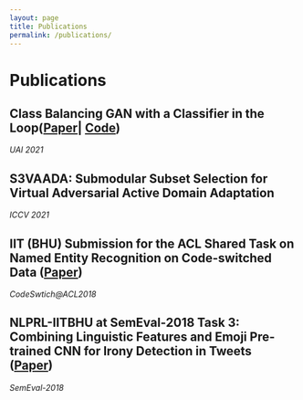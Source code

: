 ```yaml
---
layout: page
title: Publications
permalink: /publications/
---
```


# Publications

## Class Balancing GAN with a Classifier in the Loop([Paper](https://arxiv.org/abs/2106.09402)| [Code](https://github.com/val-iisc/class-balancing-gan))
*UAI 2021*


## S3VAADA: Submodular Subset Selection for Virtual Adversarial Active Domain Adaptation 
*ICCV 2021*

## IIT (BHU) Submission for the ACL Shared Task on Named Entity Recognition on Code-switched Data ([Paper](https://aclanthology.org/W18-3220.pdf))
*CodeSwtich@ACL2018*

## NLPRL-IITBHU at SemEval-2018 Task 3: Combining Linguistic Features and Emoji Pre-trained CNN for Irony Detection in Tweets ([Paper](https://aclanthology.org/S18-1104.pdf))
*SemEval-2018*
